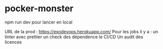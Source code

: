 # pocker-monster

npm run dev pour lancer en local

URL de la prod : https://exodevops.herokuapp.com/
Pour les jobs il y a : un linter avec prettier 
                       un check des dépendence
                       le CI/CD
                       Un audit des licences
                       
